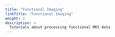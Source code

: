```yaml
---
title: "Functional Imaging"
linkTitle: "Functional Imaging"
weight: 2
description: >
  Tutorials about processing functional MRI data
---
```

